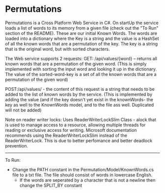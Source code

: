 # Permutations
Permutations is a Cross Platform Web Service in C#.
On startUp the service loads a list of words to its memory from a given file (check out the "To Run" section of the README). These
are our initial Known Words.
The words are loaded into a dictionary where the Key is a string and the value is a HashSet<string> of all the known words that are a 
permutation of the key. The key is a string that is the original word, but with sorted characters.

The Web service supports 2 requests:
GET: /api/values/{word} – returns all known words that are a permutation of the given word.
  (This is simply implemented with sorting the input word and looking it up in the dictionary. The value of the 
  sorted-word-key is a set of all the known words that are a permutation of the given word)
  
POST:/api/values/ - the content of this request is a string that needs to be added to the list of known words by the service.
  (This is implemented by adding the value (and if the key doesn't yet exist in the knownWords- the key as well to the 
  KnownWords model, and to the file ass well. Duplicated will not be added)

Note on reader writer locks:
  Uses ReaderWriterLockSlim Class - alock that is used to manage access to a resource, allowing multiple threads for reading or
  exclusive access for writing.
  Microsoft documentation recommends using the ReaderWriterLockSlim instead of the ReaderWriterLock. This is due to better perfomance
  and better deadlock prevention.

**********************************************************************************************************************************************
To Run:
- Change the PATH constant in the Permutation/Model/KnownWords.cs file to a txt file. The file should consist of words in lowercase English.
  - If the words are seperated by a character that is not a newline then change the SPLIT_BY constant
